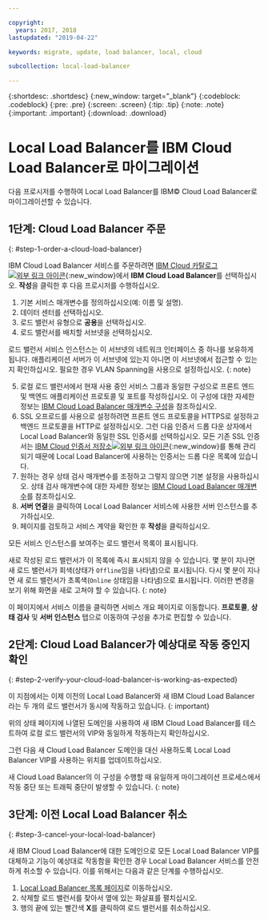 ```yaml
---

copyright:
  years: 2017, 2018
lastupdated: "2019-04-22"

keywords: migrate, update, load balancer, local, cloud

subcollection: local-load-balancer

---
```


{:shortdesc: .shortdesc}
{:new_window: target="_blank"}
{:codeblock: .codeblock}
{:pre: .pre}
{:screen: .screen}
{:tip: .tip}
{:note: .note}
{:important: .important}
{:download: .download}

# Local Load Balancer를 IBM Cloud Load Balancer로 마이그레이션

다음 프로시저를 수행하여 Local Load Balancer를 IBM© Cloud Load Balancer로 마이그레이션할 수 있습니다. 

## 1단계: Cloud Load Balancer 주문
{: #step-1-order-a-cloud-load-balancer}

IBM Cloud Load Balancer 서비스를 주문하려면 [IBM Cloud 카탈로그![외부 링크 아이콘](../../icons/launch-glyph.svg "외부 링크 아이콘")]( https://cloud.ibm.com/catalog/infrastructure/load-balancer-group){:new_window}에서 **IBM Cloud Load Balancer**를 선택하십시오. **작성**을 클릭한 후 다음 프로시저를 수행하십시오. 

1. 기본 서비스 매개변수를 정의하십시오(예: 이름 및 설명). 
2. 데이터 센터를 선택하십시오. 
3. 로드 밸런서 유형으로 **공용**을 선택하십시오. 
4. 로드 밸런서를 배치할 서브넷을 선택하십시오. 

  로드 밸런서 서비스 인스턴스는 이 서브넷의 네트워크 인터페이스 중 하나를 보유하게 됩니다. 애플리케이션 서버가 이 서브넷에 있는지 아니면 이 서브넷에서 접근할 수 있는지 확인하십시오. 필요한 경우 VLAN Spanning을 사용으로 설정하십시오.
  {: note}

5. 로컬 로드 밸런서에서 현재 사용 중인 서비스 그룹과 동일한 구성으로 프론트 엔드 및 백엔드 애플리케이션 프로토콜 및 포트를 작성하십시오. 이 구성에 대한 자세한 정보는 [IBM Cloud Load Balancer 매개변수 구성](/docs/infrastructure/loadbalancer-service?topic=loadbalancer-service-configuring-ibm-cloud-load-balancer-parameters#configuring-ibm-cloud-load-balancer-parameters)을 참조하십시오. 
6. SSL 오프로드를 사용으로 설정하려면 프론트 엔드 프로토콜을 HTTPS로 설정하고 백엔드 프로토콜을 HTTP로 설정하십시오. 그런 다음 인증서 드롭 다운 상자에서 Local Load Balancer와 동일한 SSL 인증서를 선택하십시오. 모든 기존 SSL 인증서는 [IBM Cloud 인증서 저장소![외부 링크 아이콘](../../icons/launch-glyph.svg "외부 링크 아이콘")](https://cloud.ibm.com/classic/security/sslcerts){:new_window}를 통해 관리되기 때문에 Local Load Balancer에 사용하는 인증서는 드롭 다운 목록에 있습니다. 
7. 원하는 경우 상태 검사 매개변수를 조정하고 그렇지 않으면 기본 설정을 사용하십시오. 상태 검사 매개변수에 대한 자세한 정보는 [IBM Cloud Load Balancer 매개변수](/docs/infrastructure/loadbalancer-service?topic=loadbalancer-service-configuring-ibm-cloud-load-balancer-parameters#configure-health-checks)를 참조하십시오. 
8. **서버 연결**을 클릭하여 Local Load Balancer 서비스에 사용한 서버 인스턴스를 추가하십시오. 
9. 페이지를 검토하고 서비스 계약을 확인한 후 **작성**을 클릭하십시오. 

모든 서비스 인스턴스를 보여주는 로드 밸런서 목록이 표시됩니다. 

새로 작성된 로드 밸런서가 이 목록에 즉시 표시되지 않을 수 있습니다. 몇 분이 지나면 새 로드 밸런서가 회색(상태가 `Offline`임을 나타냄)으로 표시됩니다. 다시 몇 분이 지나면 새 로드 밸런서가 초록색(`Online` 상태임을 나타냄)으로 표시됩니다. 이러한 변경을 보기 위해 화면을 새로 고쳐야 할 수 있습니다.
{: note}

이 페이지에서 서비스 이름을 클릭하면 서비스 개요 페이지로 이동합니다. **프로토콜**, **상태 검사** 및 **서버 인스턴스** 탭으로 이동하여 구성을 추가로 편집할 수 있습니다. 

## 2단계: Cloud Load Balancer가 예상대로 작동 중인지 확인
{: #step-2-verify-your-cloud-load-balancer-is-working-as-expected}

이 지점에서는 이제 이전의 Local Load Balancer와 새 IBM Cloud Load Balancer라는 두 개의 로드 밸런서가 동시에 작동하고 있습니다.
{: important}

위의 상태 페이지에 나열된 도메인을 사용하여 새 IBM Cloud Load Balancer를 테스트하여 로컬 로드 밸런서의 VIP와 동일하게 작동하는지 확인하십시오. 

그런 다음 새 Cloud Load Balancer 도메인을 대신 사용하도록 Local Load Balancer VIP를 사용하는 위치를 업데이트하십시오. 

새 Cloud Load Balancer의 이 구성을 수행할 때 유일하게 마이그레이션 프로세스에서 작동 중단 또는 트래픽 중단이 발생할 수 있습니다.
{: note}

## 3단계: 이전 Local Load Balancer 취소
{: #step-3-cancel-your-local-load-balancer}

새 IBM Cloud Load Balancer에 대한 도메인으로 모든 Local Load Balancer VIP를 대체하고 기능이 예상대로 작동함을 확인한 경우 Local Load Balancer 서비스를 안전하게 취소할 수 있습니다. 이를 위해서는 다음과 같은 단계를 수행하십시오. 

1. [Local Load Balancer 목록 페이지](https://cloud.ibm.com/classic/network/loadbalancing/local)로 이동하십시오. 
2. 삭제할 로드 밸런서를 찾아서 옆에 있는 화살표를 펼치십시오. 
3. 행의 끝에 있는 빨간색 **X**를 클릭하여 로드 밸런서를 취소하십시오. 
